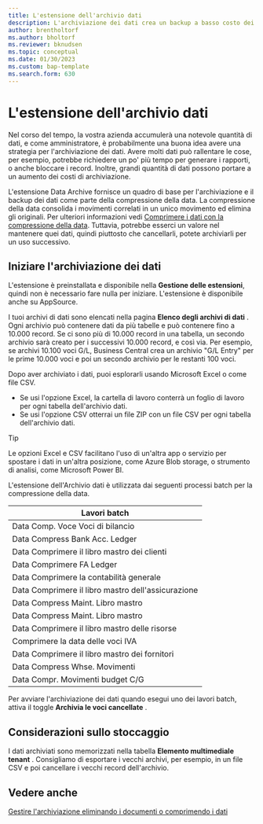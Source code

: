 ```yaml
---
title: L'estensione dell'archivio dati
description: L'archiviazione dei dati crea un backup a basso costo dei vostri dati.
author: brentholtorf
ms.author: bholtorf
ms.reviewer: bknudsen
ms.topic: conceptual
ms.date: 01/30/2023
ms.custom: bap-template
ms.search.form: 630
---
```


# <a name="the-data-archive-extension"></a><a name="the-data-archive-extension"></a><a name="the-data-archive-extension"></a>L'estensione dell'archivio dati

Nel corso del tempo, la vostra azienda accumulerà una notevole quantità di dati, e come amministratore, è probabilmente una buona idea avere una strategia per l'archiviazione dei dati. Avere molti dati può rallentare le cose, per esempio, potrebbe richiedere un po' più tempo per generare i rapporti, o anche bloccare i record. Inoltre, grandi quantità di dati possono portare a un aumento dei costi di archiviazione.

L'estensione Data Archive fornisce un quadro di base per l'archiviazione e il backup dei dati come parte della compressione della data. La compressione della data consolida i movimenti correlati in un unico movimento ed elimina gli originali. Per ulteriori informazioni vedi [Comprimere i dati con la compressione della data](admin-manage-documents.md#compress-data-with-date-compression). Tuttavia, potrebbe esserci un valore nel mantenere quei dati, quindi piuttosto che cancellarli, potete archiviarli per un uso successivo.

## <a name="start-archiving-data"></a><a name="start-archiving-data"></a><a name="start-archiving-data"></a>Iniziare l'archiviazione dei dati

L'estensione è preinstallata e disponibile nella **Gestione delle estensioni**, quindi non è necessario fare nulla per iniziare. L'estensione è disponibile anche su AppSource.

I tuoi archivi di dati sono elencati nella pagina **Elenco degli archivi di dati** . Ogni archivio può contenere dati da più tabelle e può contenere fino a 10.000 record. Se ci sono più di 10.000 record in una tabella, un secondo archivio sarà creato per i successivi 10.000 record, e così via. Per esempio, se archivi 10.100 voci G/L, Business Central crea un archivio "G/L Entry" per le prime 10.000 voci e poi un secondo archivio per le restanti 100 voci.

Dopo aver archiviato i dati, puoi esplorarli usando Microsoft Excel o come file CSV.

* Se usi l'opzione Excel, la cartella di lavoro conterrà un foglio di lavoro per ogni tabella dell'archivio dati.
* Se usi l'opzione CSV otterrai un file ZIP con un file CSV per ogni tabella dell'archivio dati.

> [!TIP]
> Le opzioni Excel e CSV facilitano l'uso di un'altra app o servizio per spostare i dati in un'altra posizione, come Azure Blob storage, o strumento di analisi, come Microsoft Power BI.

L'estensione dell'Archivio dati è utilizzata dai seguenti processi batch per la compressione della data.

|Lavori batch  |
|---------|
|Data Comp. Voce Voci di bilancio |
|Data Compress Bank Acc. Ledger |
|Data Comprimere il libro mastro dei clienti |
|Data Comprimere FA Ledger |
|Data Comprimere la contabilità generale |
|Data Comprimere il libro mastro dell'assicurazione |
|Data Compress Maint. Libro mastro |
|Data Compress Maint. Libro mastro |
|Data Comprimere il libro mastro delle risorse |
|Comprimere la data delle voci IVA |
|Data Comprimere il libro mastro dei fornitori |
|Data Compress Whse. Movimenti |
|Data Compr. Movimenti budget C/G |

Per avviare l'archiviazione dei dati quando esegui uno dei lavori batch, attiva il toggle **Archivia le voci cancellate** .

## <a name="storage-considerations"></a><a name="storage-considerations"></a><a name="storage-considerations"></a>Considerazioni sullo stoccaggio

I dati archiviati sono memorizzati nella tabella **Elemento multimediale tenant** . Consigliamo di esportare i vecchi archivi, per esempio, in un file CSV e poi cancellare i vecchi record dell'archivio.

## <a name="see-also"></a><a name="see-also"></a><a name="see-also"></a>Vedere anche

[Gestire l'archiviazione eliminando i documenti o comprimendo i dati](admin-manage-documents.md)
